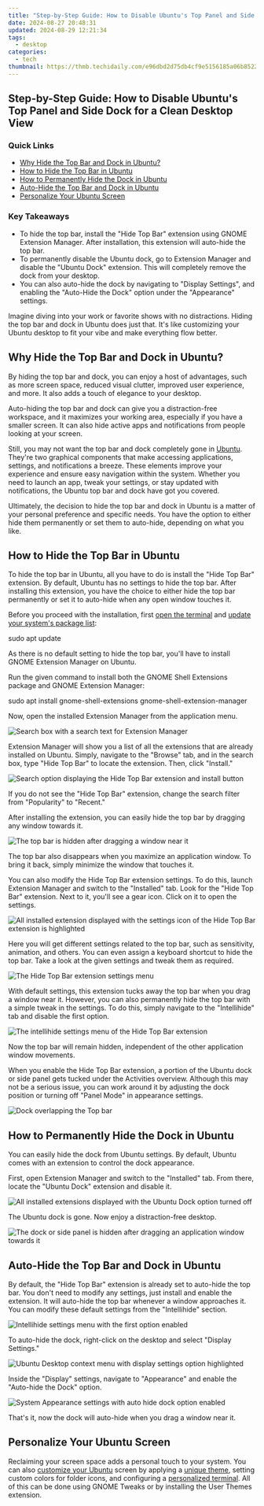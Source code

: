 ```yaml
---
title: "Step-by-Step Guide: How to Disable Ubuntu's Top Panel and Side Dock for a Clean Desktop View"
date: 2024-08-27 20:48:31
updated: 2024-08-29 12:21:34
tags:
  - desktop
categories:
  - tech
thumbnail: https://thmb.techidaily.com/e96dbd2d75db4cf9e5156185a06b8522a82e72348433fead285cc509b104d60e.jpg
---
```


## Step-by-Step Guide: How to Disable Ubuntu's Top Panel and Side Dock for a Clean Desktop View

### Quick Links

* [Why Hide the Top Bar and Dock in Ubuntu?](https://some-guidance.techidaily.com/in-2024-the-ultimate-battle-ultrawide-vs-uhd-4k-display-options/)
* [How to Hide the Top Bar in Ubuntu](https://article-helps.techidaily.com/from-laughs-to-clicks-your-stepwise-journey-on-9gag-for-2024/)
* [How to Permanently Hide the Dock in Ubuntu](https://instagram-videos.techidaily.com/resolved-why-is-everspace-2-experiencing-crashes-on-windows-systems/)
* [Auto-Hide the Top Bar and Dock in Ubuntu](https://extra-skills.techidaily.com/new-macos-sierra-switching-back-to-os-x-el-capitan/)
* [Personalize Your Ubuntu Screen](https://android-unlock.techidaily.com/top-10-password-cracking-tools-for-lava-blaze-2-pro-by-drfone-android/)

### Key Takeaways

* To hide the top bar, install the "Hide Top Bar" extension using GNOME Extension Manager. After installation, this extension will auto-hide the top bar.
* To permanently disable the Ubuntu dock, go to Extension Manager and disable the "Ubuntu Dock" extension. This will completely remove the dock from your desktop.
* You can also auto-hide the dock by navigating to "Display Settings", and enabling the "Auto-Hide the Dock" option under the "Appearance" settings.

 Imagine diving into your work or favorite shows with no distractions. Hiding the top bar and dock in Ubuntu does just that. It's like customizing your Ubuntu desktop to fit your vibe and make everything flow better.

##  Why Hide the Top Bar and Dock in Ubuntu?

 By hiding the top bar and dock, you can enjoy a host of advantages, such as more screen space, reduced visual clutter, improved user experience, and more. It also adds a touch of elegance to your desktop.

 Auto-hiding the top bar and dock can give you a distraction-free workspace, and it maximizes your working area, especially if you have a smaller screen. It can also hide active apps and notifications from people looking at your screen.

 Still, you may not want the top bar and dock completely gone in [Ubuntu](https://common-error.techidaily.com/overcoming-graphics-card-not-supported-hurdles-in-fortnite-for-windows-users/). They're two graphical components that make accessing applications, settings, and notifications a breeze. These elements improve your experience and ensure easy navigation within the system. Whether you need to launch an app, tweak your settings, or stay updated with notifications, the Ubuntu top bar and dock have got you covered.

 Ultimately, the decision to hide the top bar and dock in Ubuntu is a matter of your personal preference and specific needs. You have the option to either hide them permanently or set them to auto-hide, depending on what you like.

##  How to Hide the Top Bar in Ubuntu

 To hide the top bar in Ubuntu, all you have to do is install the "Hide Top Bar" extension. By default, Ubuntu has no settings to hide the top bar. After installing this extension, you have the choice to either hide the top bar permanently or set it to auto-hide when any open window touches it.

 Before you proceed with the installation, first [open the terminal](https://blog-min.techidaily.com/how-to-recover-old-music-from-your-xiaomi-14-pro-by-fonelab-android-recover-music/) and [update your system's package list](https://facebook-clips.techidaily.com/in-2024-innovative-copywriting-routines-adopting-three-key-approaches-to-fb-advertising/):

sudo apt update

 As there is no default setting to hide the top bar, you'll have to install GNOME Extension Manager on Ubuntu.

 Run the given command to install both the GNOME Shell Extensions package and GNOME Extension Manager:

sudo apt install gnome-shell-extensions gnome-shell-extension-manager

 Now, open the installed Extension Manager from the application menu.

![Search box with a search text for Extension Manager](https://static1.howtogeekimages.com/wordpress/wp-content/uploads/2023/11/1-19.png) 

 Extension Manager will show you a list of all the extensions that are already installed on Ubuntu. Simply, navigate to the "Browse" tab, and in the search box, type "Hide Top Bar" to locate the extension. Then, click "Install."

![Search option displaying the Hide Top Bar extension and install button](https://static1.howtogeekimages.com/wordpress/wp-content/uploads/2023/11/3-6.png) 

 If you do not see the "Hide Top Bar" extension, change the search filter from "Popularity" to "Recent."

 After installing the extension, you can easily hide the top bar by dragging any window towards it.

![The top bar is hidden after dragging a window near it](https://static1.howtogeekimages.com/wordpress/wp-content/uploads/2023/11/4-5.png) 

 The top bar also disappears when you maximize an application window. To bring it back, simply minimize the window that touches it.

 You can also modify the Hide Top Bar extension settings. To do this, launch Extension Manager and switch to the "Installed" tab. Look for the "Hide Top Bar" extension. Next to it, you'll see a gear icon. Click on it to open the settings.

![All installed extension displayed with the settings icon of the Hide Top Bar extension is highlighted](https://static1.howtogeekimages.com/wordpress/wp-content/uploads/2023/11/5-6.png) 

 Here you will get different settings related to the top bar, such as sensitivity, animation, and others. You can even assign a keyboard shortcut to hide the top bar. Take a look at the given settings and tweak them as required.

![The Hide Top Bar extension settings menu](https://static1.howtogeekimages.com/wordpress/wp-content/uploads/2023/11/6-5.png) 

 With default settings, this extension tucks away the top bar when you drag a window near it. However, you can also permanently hide the top bar with a simple tweak in the settings. To do this, simply navigate to the "Intellihide" tab and disable the first option.

![The intellihide settings menu of the Hide Top Bar extension](https://static1.howtogeekimages.com/wordpress/wp-content/uploads/2023/11/7-5.png) 

 Now the top bar will remain hidden, independent of the other application window movements.

 When you enable the Hide Top Bar extension, a portion of the Ubuntu dock or side panel gets tucked under the Activities overview. Although this may not be a serious issue, you can work around it by adjusting the dock position or turning off "Panel Mode" in appearance settings.

![Dock overlapping the Top bar](https://static1.howtogeekimages.com/wordpress/wp-content/uploads/2023/11/8-3.png) 

##  How to Permanently Hide the Dock in Ubuntu

 You can easily hide the dock from Ubuntu settings. By default, Ubuntu comes with an extension to control the dock appearance.

 First, open Extension Manager and switch to the "Installed" tab. From there, locate the "Ubuntu Dock" extension and disable it.

![All installed extensions displayed with the Ubuntu Dock option turned off](https://static1.howtogeekimages.com/wordpress/wp-content/uploads/2023/11/9-2.png) 

 The Ubuntu dock is gone. Now enjoy a distraction-free desktop.

![The dock or side panel is hidden after dragging an application window towards it](https://static1.howtogeekimages.com/wordpress/wp-content/uploads/2023/11/10-4.png) 

##  Auto-Hide the Top Bar and Dock in Ubuntu

 By default, the "Hide Top Bar" extension is already set to auto-hide the top bar. You don't need to modify any settings, just install and enable the extension. It will auto-hide the top bar whenever a window approaches it. You can modify these default settings from the "Intellihide" section.

![Intellihide settings menu with the first option enabled](https://static1.howtogeekimages.com/wordpress/wp-content/uploads/2023/11/11-4.png) 

 To auto-hide the dock, right-click on the desktop and select "Display Settings."

![Ubuntu Desktop context menu with display settings option highlighted](https://static1.howtogeekimages.com/wordpress/wp-content/uploads/2023/11/12-5.png) 

 Inside the "Display" settings, navigate to "Appearance" and enable the "Auto-hide the Dock" option.

![System Appearance settings with auto hide dock option enabled](https://static1.howtogeekimages.com/wordpress/wp-content/uploads/2023/11/13-3.png) 

 That's it, now the dock will auto-hide when you drag a window near it.

##  Personalize Your Ubuntu Screen

 Reclaiming your screen space adds a personal touch to your system. You can also [customize your Ubuntu](https://instagram-video-files.techidaily.com/updated-navigating-instagram-data-a-complete-analysis-for-businesses-and-individuals/) screen by applying a [unique theme](https://extra-hints.techidaily.com/creating-a-tranquil-auditory-space-with-tech-for-2024/), setting custom colors for folder icons, and configuring a [personalized terminal](https://screen-mirror.techidaily.com/3-facts-you-need-to-know-about-screen-mirroring-honor-90-gt-drfone-by-drfone-android/). All of this can be done using GNOME Tweaks or by installing the User Themes extension.

<ins class="adsbygoogle"
     style="display:block"
     data-ad-format="autorelaxed"
     data-ad-client="ca-pub-7571918770474297"
     data-ad-slot="1223367746"></ins>



<ins class="adsbygoogle"
     style="display:block"
     data-ad-client="ca-pub-7571918770474297"
     data-ad-slot="8358498916"
     data-ad-format="auto"
     data-full-width-responsive="true"></ins>
